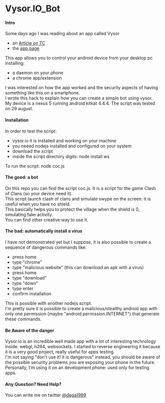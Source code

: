# Vysor.IO_Bot

#### Intro

Some days ago I was reading about an app called Vysor 

- an [Article on TC](http://techcrunch.com/2015/08/24/vysor-puts-your-android-devices-screen-on-your-desktop/)
- the [app page](www.vysor.io)

This app allows you to control your android device from your desktop pc installing:

- a daemon on your phone
- a chrome app/extension

I was interested on how the app worked and the security aspects of having something like this on a smartphone.  
I wrote this hack to explain how you can create a simple bot using vysor.  
My device is a nexus 5 running android kitkat 4.4.4.
The script was tested on 29 august.

#### Installation
In order to test the script:
- vysor.io it is installed and working on your machine
- you neeed nodejs installed and configured on your system
- download the script
- inside the script directory digits: node install ws

To run the script: node coc.js

#### The good: a bot
On this repo you can find the script coc.js.
It is a script for the game Clash of Clans (so your device need it).  
This script launch clash of clans and simulate swype on the screen: it is useful when you have no shield.  
This basically helps you to protect the village when the shield is 0, simulating fake activity.  
You can find other creative way to use it.  

#### The bad: automatically install a virus
I have not demonstrated yet but I suppose, it is also possible to create a sequence of dangerous commands like:

- press home
- type "chrome"
- type "malicious website" (this can download an apk with a virus)
- press home
- type "download"
- type "down"
- type enter 
- confirm installation

This is possible with another nodejs script.  
I'm pretty sure it is possible to create a malicious/stealthy android app with only one permission (maybe "android.permission.INTERNET") that generate these commands.

#### Be Aware of the danger
Vysor.io is an incredible well made app with a lot of interesting technology inside: webgl, h264, websockets.
I started to reverse engineering it because it is a very good project, really useful for apps testing.    
I'm not saying "don't use it! it is dangerous" instead, you should be aware of the possible security problems you are exposing your phone in the future.  
Personally, I'm using it on an development phone: used only for testing apps.  

#### Any Question? Need Help?
You can write me on twitter [@dega1999](https://twitter.com/dega1999)

